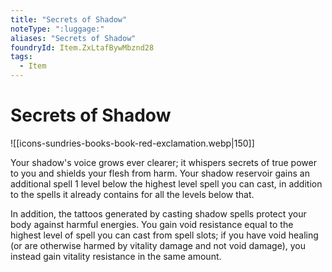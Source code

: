 ```yaml
---
title: "Secrets of Shadow"
noteType: ":luggage:"
aliases: "Secrets of Shadow"
foundryId: Item.ZxLtafBywMbznd28
tags:
  - Item
---
```


# Secrets of Shadow
![[icons-sundries-books-book-red-exclamation.webp|150]]

Your shadow's voice grows ever clearer; it whispers secrets of true power to you and shields your flesh from harm. Your shadow reservoir gains an additional spell 1 level below the highest level spell you can cast, in addition to the spells it already contains for all the levels below that.

In addition, the tattoos generated by casting shadow spells protect your body against harmful energies. You gain void resistance equal to the highest level of spell you can cast from spell slots; if you have void healing (or are otherwise harmed by vitality damage and not void damage), you instead gain vitality resistance in the same amount.
